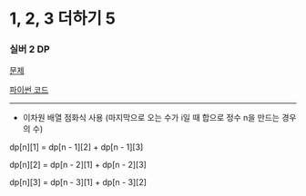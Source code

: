 # 1, 2, 3 더하기 5
### 실버 2 DP
[문제](https://www.acmicpc.net/problem/15990)

[파이썬 코드](15990.py)

---

- 이차원 배열 점화식 사용 (마지막으로 오는 수가 i일 때 합으로 정수 n을 만드는 경우의 수)

dp[n][1] = dp[n - 1][2] + dp[n - 1][3]


dp[n][2] = dp[n - 2][1] + dp[n - 2][3]


dp[n][3] = dp[n - 3][1] + dp[n - 3][2]
